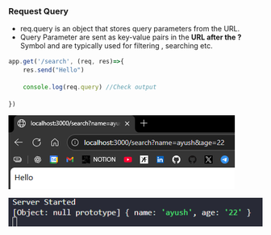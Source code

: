### Request Query
- req.query is an object that stores query parameters from the URL.
- Query Parameter are sent as key-value pairs in the **URL after the ?** Symbol and are typically used for filtering , searching etc.

```js
app.get('/search', (req, res)=>{
    res.send("Hello")

    console.log(req.query) //Check output

})
```
![alt text](image-14.png) 

![alt text](image-15.png)